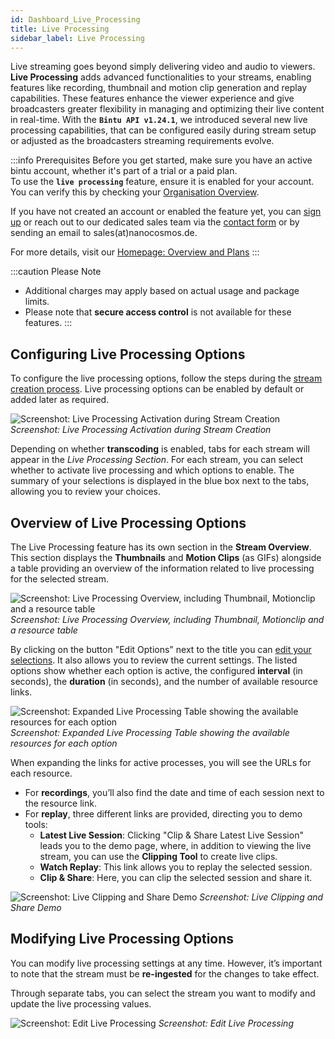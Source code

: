```yaml
---
id: Dashboard_Live_Processing
title: Live Processing
sidebar_label: Live Processing
---
```


Live streaming goes beyond simply delivering video and audio to viewers. **Live Processing** adds advanced functionalities to your streams, enabling features like recording, thumbnail and motion clip generation and replay capabilities. These features enhance the viewer experience and give broadcasters greater flexibility in managing and optimizing their live content in real-time. With the **`Bintu API v1.24.1`**, we introduced several new live processing capabilities, that can be configured easily during stream setup or adjusted as the broadcasters streaming requirements evolve. 

:::info  Prerequisites
Before you get started, make sure you have an active bintu account, whether it's part of a trial or a paid plan. <br/>
To use the **`live processing`** feature, ensure it is enabled for your account. You can verify this by checking your [Organisation Overview](https://dashboard.nanostream.cloud/organisation).

If you have not created an account or enabled the feature yet, you can [sign up](https://dashboard.nanostream.cloud/auth?signup) or reach out to our dedicated sales team via the [contact form](https://www.nanocosmos.de/contact) or by sending an email to sales(at)nanocosmos.de.


For more details, visit our [Homepage: Overview and Plans](https://info.nanocosmos.de/)
:::

:::caution Please Note
* Additional charges may apply based on actual usage and package limits.
* Please note that **secure access control** is not available for these features.
:::


## Configuring Live Processing Options

To configure the live processing options, follow the steps during the [stream creation process](Dashboard_Start_Streaming#add-live-processing). Live processing options can be enabled by default or added later as required.

![Screenshot: Live Processing Activation during Stream Creation](../assets/cloud-frontend/cf-add-processes.png)
*Screenshot: Live Processing Activation during Stream Creation*

Depending on whether **transcoding** is enabled, tabs for each stream will appear in the *Live Processing Section*. For each stream, you can select whether to activate live processing and which options to enable. The summary of your selections is displayed in the blue box next to the tabs, allowing you to review your choices.

## Overview of Live Processing Options

The Live Processing feature has its own section in the **Stream Overview**. This section displays the **Thumbnails** and **Motion Clips** (as GIFs) alongside a table providing an overview of the information related to live processing for the selected stream.

![Screenshot: Live Processing Overview, including Thumbnail, Motionclip and a resource table](../assets/cloud-frontend/cf-opcodes-section.png)
*Screenshot: Live Processing Overview, including Thumbnail, Motionclip and a resource table*

By clicking on the button "Edit Options" next to the title you can [edit your selections](#modifying-live-processing-after-stream-creation). It also allows you to review the current settings. The listed options show whether each option is active, the configured **interval** (in seconds), the **duration** (in seconds), and the number of available resource links.

![Screenshot: Expanded Live Processing Table showing the available resources for each option](../assets/cloud-frontend/cf-opcodes-collapsed-links.png)
*Screenshot: Expanded Live Processing Table showing the available resources for each option*

When expanding the links for active processes, you will see the URLs for each resource. 
- For **recordings**, you’ll also find the date and time of each session next to the resource link. 
- For **replay**, three different links are provided, directing you to demo tools:
    - **Latest Live Session**: Clicking "Clip & Share Latest Live Session" leads you to the demo page, where, in addition to viewing the live stream, you can use the **Clipping Tool** to create live clips.
    - **Watch Replay**: This link allows you to replay the selected session.
    - **Clip & Share**: Here, you can clip the selected session and share it.

![Screenshot: Live Clipping and Share Demo](../assets/cloud-frontend/demo-clipping.png)
*Screenshot: Live Clipping and Share Demo*

## Modifying Live Processing Options

You can modify live processing settings at any time. However, it’s important to note that the stream must be **re-ingested** for the changes to take effect.

Through separate tabs, you can select the stream you want to modify and update the live processing values.

![Screenshot: Edit Live Processing](../assets/cloud-frontend/cf-edit-liveprocesses.png)
*Screenshot: Edit Live Processing*